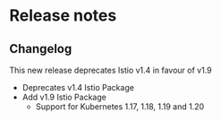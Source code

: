 # Release notes

## Changelog

This new release deprecates Istio v1.4 in favour of v1.9

- Deprecates v1.4 Istio Package
- Add v1.9 Istio Package
  - Support for Kubernetes 1.17, 1.18, 1.19 and 1.20

